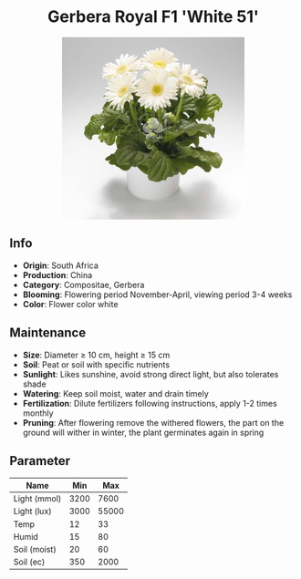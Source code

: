 <h1 align='center'>Gerbera Royal F1 'White 51'</h1>
<p align="center">
    <img 
        align='center'
        width='320'
        src="../images/gerbera royal f1 white 51.png" 
        alt='Gerbera Royal F1 'White 51'' />
</p>

## Info

 - **Origin**: South Africa
 - **Production**: China
 - **Category**: Compositae, Gerbera
 - **Blooming**: Flowering period November-April, viewing period 3-4 weeks
 - **Color**: Flower color white

## Maintenance

 - **Size**: Diameter ≥ 10 cm, height ≥ 15 cm
 - **Soil**: Peat or soil with specific nutrients
 - **Sunlight**: Likes sunshine, avoid strong direct light, but also tolerates shade
 - **Watering**: Keep soil moist, water and drain timely
 - **Fertilization**: Dilute fertilizers following instructions, apply 1-2 times monthly
 - **Pruning**: After flowering remove the withered flowers, the part on the ground will wither in winter, the plant germinates again in spring

## Parameter

| Name         | Min  | Max   |
|--------------|------|-------|
| Light (mmol) | 3200 | 7600  |
| Light (lux)  | 3000 | 55000 |
| Temp         | 12    | 33    |
| Humid        | 15   | 80    |
| Soil (moist) | 20   | 60    |
| Soil (ec)    | 350  | 2000  |